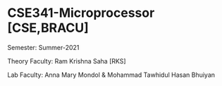 # CSE341-Microprocessor [CSE,BRACU]

Semester: Summer-2021

Theory Faculty: Ram Krishna Saha [RKS]

Lab Faculty: Anna Mary Mondol & Mohammad Tawhidul Hasan Bhuiyan

